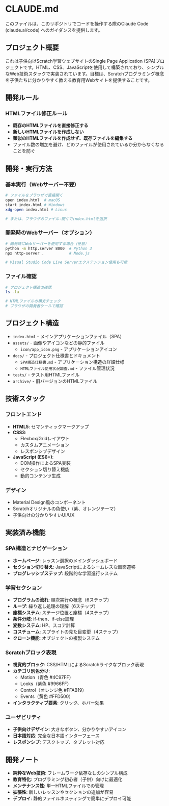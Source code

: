 # CLAUDE.md

このファイルは、このリポジトリでコードを操作する際のClaude Code (claude.ai/code) へのガイダンスを提供します。

## プロジェクト概要

これは子供向けScratch学習ウェブサイトのSingle Page Application (SPA)プロジェクトです。HTML、CSS、JavaScriptを使用して構築されており、シンプルなWeb技術スタックで実装されています。目標は、Scratchプログラミング概念を子供たちに分かりやすく教える教育用Webサイトを提供することです。

## 開発ルール

### HTMLファイル修正ルール
- **既存のHTMLファイルを直接修正する**
- **新しいHTMLファイルを作成しない**
- **類似のHTMLファイルを作成せず、既存ファイルを編集する**
- ファイル数の増加を避け、どのファイルが使用されているか分からなくなることを防ぐ

## 開発・実行方法

### 基本実行（Webサーバー不要）
```bash
# ファイルをブラウザで直接開く
open index.html  # macOS
start index.html # Windows
xdg-open index.html # Linux

# または、ブラウザのファイル→開くでindex.htmlを選択
```

### 開発時のWebサーバー（オプション）
```bash
# 開発時にWebサーバーを使用する場合（任意）
python -m http.server 8000  # Python 3
npx http-server .           # Node.js

# Visual Studio Code Live Serverエクステンション使用も可能
```

### ファイル確認
```bash
# プロジェクト構造の確認
ls -la

# HTMLファイルの構文チェック
# ブラウザの開発者ツールで確認
```

## プロジェクト構造

- `index.html` - メインアプリケーションファイル（SPA）
- `assets/` - 画像やアイコンなどの静的ファイル
  - `icon/app_icon.png` - アプリケーションアイコン
- `docs/` - プロジェクト仕様書とドキュメント
  - `SPA構造仕様書.md` - アプリケーション構造の詳細仕様
  - `HTMLファイル使用状況調査.md` - ファイル管理状況
- `tests/` - テスト用HTMLファイル
- `archive/` - 旧バージョンのHTMLファイル

## 技術スタック

### フロントエンド
- **HTML5**: セマンティックマークアップ
- **CSS3**: 
  - Flexbox/Gridレイアウト
  - カスタムアニメーション
  - レスポンシブデザイン
- **JavaScript (ES6+)**:
  - DOM操作によるSPA実装
  - セクション切り替え機能
  - 動的コンテンツ生成

### デザイン
- Material Design風のコンポーネント
- Scratchオリジナルの色使い（紫、オレンジテーマ）
- 子供向けの分かりやすいUI/UX

## 実装済み機能

### SPA構造とナビゲーション
- **ホームページ**: レッスン選択のメインダッシュボード
- **セクション切り替え**: JavaScriptによるシームレスな画面遷移
- **プログレッシブステップ**: 段階的な学習進行システム

### 学習セクション
- **プログラムの流れ**: 順次実行の概念（6ステップ）
- **ループ**: 繰り返し処理の理解（6ステップ）
- **座標システム**: ステージ位置と座標（4ステップ）
- **条件分岐**: if-then、if-else論理
- **変数システム**: HP、スコア計算
- **コスチューム**: スプライトの見た目変更（4ステップ）
- **クローン機能**: オブジェクトの複製システム

### Scratchブロック表現
- **視覚的ブロック**: CSS/HTMLによるScratchライクなブロック表現
- **カテゴリ別色分け**:
  - Motion（青色 #4C97FF）
  - Looks（紫色 #9966FF）
  - Control（オレンジ色 #FFAB19）
  - Events（黄色 #FFD500）
- **インタラクティブ要素**: クリック、ホバー効果

### ユーザビリティ
- **子供向けデザイン**: 大きなボタン、分かりやすいアイコン
- **日本語対応**: 完全な日本語インターフェース
- **レスポンシブ**: デスクトップ、タブレット対応

## 開発ノート

- **純粋なWeb技術**: フレームワーク依存なしのシンプル構成
- **教育特化**: プログラミング初心者（子供）向けに最適化
- **メンテナンス性**: 単一HTMLファイルでの管理
- **拡張性**: 新しいレッスンやセクションの追加が容易
- **デプロイ**: 静的ファイルホスティングで簡単にデプロイ可能